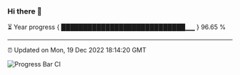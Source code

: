 ### Hi there 👋

⏳ Year progress { ████████████████████████████▁▁ } 96.65 %

---

⏰ Updated on Mon, 19 Dec 2022 18:14:20 GMT

![Progress Bar CI](https://github.com/liununu/liununu/workflows/Progress%20Bar%20CI/badge.svg)
